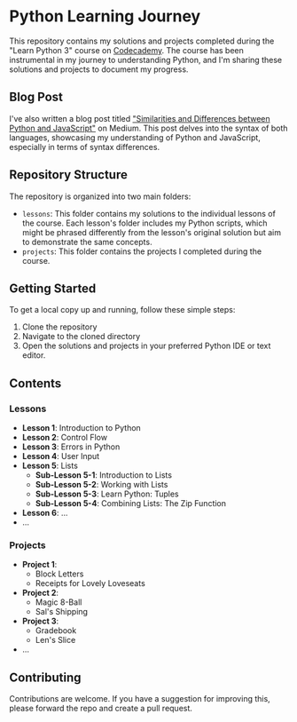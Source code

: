 # Python Learning Journey

This repository contains my solutions and projects completed during the "Learn Python 3" course on [Codecademy](https://www.codecademy.com/learn/learn-python-3). The course has been instrumental in my journey to understanding Python, and I'm sharing these solutions and projects to document my progress.

## Blog Post

I've also written a blog post titled ["Similarities and Differences between Python and JavaScript"](https://medium.com/@hnegash.n/similarities-and-differences-between-python-and-javascript-4051bd991991) on Medium. This post delves into the syntax of both languages, showcasing my understanding of Python and JavaScript, especially in terms of syntax differences.

## Repository Structure

The repository is organized into two main folders:

- `lessons`: This folder contains my solutions to the individual lessons of the course. Each lesson's folder includes my Python scripts, which might be phrased differently from the lesson's original solution but aim to demonstrate the same concepts.
- `projects`: This folder contains the projects I completed during the course.

## Getting Started

To get a local copy up and running, follow these simple steps:

1. Clone the repository
2. Navigate to the cloned directory
3. Open the solutions and projects in your preferred Python IDE or text editor.

## Contents

### Lessons

- **Lesson 1**: Introduction to Python
- **Lesson 2**: Control Flow
- **Lesson 3**: Errors in Python
- **Lesson 4**: User Input
- **Lesson 5**: Lists
  - **Sub-Lesson 5-1**: Introduction to Lists
  - **Sub-Lesson 5-2**: Working with Lists
  - **Sub-Lesson 5-3**: Learn Python: Tuples
  - **Sub-Lesson 5-4**: Combining Lists: The Zip Function
- **Lesson 6**: ...
- ...

### Projects

- **Project 1**:
  - Block Letters
  - Receipts for Lovely Loveseats
- **Project 2**:
  - Magic 8-Ball
  - Sal's Shipping
- **Project 3**:
  - Gradebook
  - Len's Slice
- ...

## Contributing

Contributions are welcome. If you have a suggestion for improving this, please forward the repo and create a pull request.
